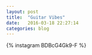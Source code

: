 ```yaml
---
layout: post
title:  "Guitar Vibes"
date:   2016-03-18 22:27:14
categories: blog
---
```



{% instagram BDBcG4Gk9-F %}